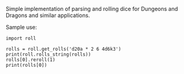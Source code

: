 Simple implementation of parsing and rolling dice for Dungeons and Dragons and
similar applications.

Sample use:

```
import roll

rolls = roll.get_rolls('d20a * 2 6 4d6k3')
print(roll.rolls_string(rolls))
rolls[0].reroll(1)
print(rolls[0])
```
